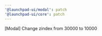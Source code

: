 ```yaml
---
'@launchpad-ui/modal': patch
'@launchpad-ui/core': patch
---
```


[Modal] Change zindex from 30000 to 10000
